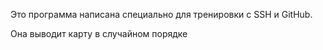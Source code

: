 Это программа написана специально для тренировки с SSH и GitHub.

Она выводит карту в случайном порядке